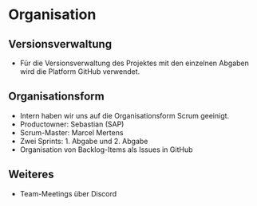 # Organisation

## Versionsverwaltung
- Für die Versionsverwaltung des Projektes mit den einzelnen Abgaben wird die Platform GitHub verwendet. 

## Organisationsform
- Intern haben wir uns auf die Organisationsform Scrum geeinigt. 
- Productowner: Sebastian (SAP)
- Scrum-Master: Marcel Mertens
- Zwei Sprints: 1. Abgabe und 2. Abgabe
- Organisation von Backlog-Items als Issues in GitHub

## Weiteres
- Team-Meetings über Discord
